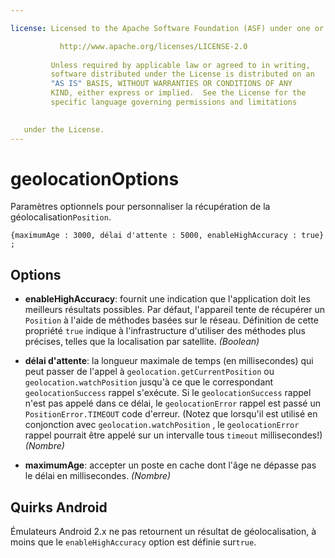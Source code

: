 ```yaml
---

license: Licensed to the Apache Software Foundation (ASF) under one or more contributor license agreements. See the NOTICE file distributed with this work for additional information regarding copyright ownership. The ASF licenses this file to you under the Apache License, Version 2.0 (the "License"); you may not use this file except in compliance with the License. You may obtain a copy of the License at

           http://www.apache.org/licenses/LICENSE-2.0
    
         Unless required by applicable law or agreed to in writing,
         software distributed under the License is distributed on an
         "AS IS" BASIS, WITHOUT WARRANTIES OR CONDITIONS OF ANY
         KIND, either express or implied.  See the License for the
         specific language governing permissions and limitations
    

   under the License.
---
```


# geolocationOptions

Paramètres optionnels pour personnaliser la récupération de la géolocalisation`Position`.

    {maximumAge : 3000, délai d'attente : 5000, enableHighAccuracy : true} ;
    

## Options

*   **enableHighAccuracy**: fournit une indication que l'application doit les meilleurs résultats possibles. Par défaut, l'appareil tente de récupérer un `Position` à l'aide de méthodes basées sur le réseau. Définition de cette propriété `true` indique à l'infrastructure d'utiliser des méthodes plus précises, telles que la localisation par satellite. *(Boolean)*

*   **délai d'attente**: la longueur maximale de temps (en millisecondes) qui peut passer de l'appel à `geolocation.getCurrentPosition` ou `geolocation.watchPosition` jusqu'à ce que le correspondant `geolocationSuccess` rappel s'exécute. Si le `geolocationSuccess` rappel n'est pas appelé dans ce délai, le `geolocationError` rappel est passé un `PositionError.TIMEOUT` code d'erreur. (Notez que lorsqu'il est utilisé en conjonction avec `geolocation.watchPosition` , le `geolocationError` rappel pourrait être appelé sur un intervalle tous `timeout` millisecondes!) *(Nombre)*

*   **maximumAge**: accepter un poste en cache dont l'âge ne dépasse pas le délai en millisecondes. *(Nombre)*

## Quirks Android

Émulateurs Android 2.x ne pas retournent un résultat de géolocalisation, à moins que le `enableHighAccuracy` option est définie sur`true`.